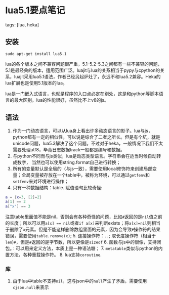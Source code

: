 ﻿# lua5.1要点笔记

tags: [lua, heka]

## 安装
`sudo apt-get install lua5.1`

lua的各个版本之间不兼容问题很严重，5.1-5.2-5.3之间都有一些不兼容的问题，5.1是最经典的版本，适用范围广泛。luajit与lua的关系相当于pypy与cpython的关系，luajit采用lua5.1语法，作者已经另起炉灶了，永远不和lua5.2兼容。Heka的lua扩展也是使用5.1版本的lua。

lua是一门嵌入式语言，也就是程序的入口点必定在别处，这是和python等脚本语言的最大区别。lua的性能很好，虽然比不上v8的js。

## 语法
1. 作为一门动态语言，可以从lua身上看出许多动态语言的影子。lua与js，python都有一定的相似性，可以说是综合了二者之所长。但是有个坑，就是unicode问题，lua5.3解决了这个问题。不过对于heka，一般情况下我们不太需要处理utf8，毕竟日志数据track一般都是编号和数据。
2. 与python不同而与js类似，lua是动态类型语言。字符串会在适当时候自动转成数字， 当然也可以使用string.format自己进行转换；
3. 所有的变量默认是全局的（与js一致），需要使用local修饰符来创建局部变量；全局变量被存放在一个table中，被称为环境，可以通过`getfenv`和`setfenv`来对环境进行操作；
4. 只有一种数据结构：table. 赋值语句比较奇怪:
```lua
a = {x=3, [2]=2}
a[1] == 2
a["x"] == 3
```
注意table里面值不能是nil，否则会有各种奇怪的问题，比如`#`返回的是`nil`值之前的长度；所以可以用`a[x] == nil`或者`if a[x]`来判断exists；将`a[x]=nil`则相当于删除了`x`元素。但是不能这样删除数组里面的元素，因为会导致`#`操作符的结果错误，需要使用`table.remove(x)`;
5. 连接操作符：`..`; 取长度操作符（相当于`len`)`#`，但是`#`返回的是字节数，所以更像是`sizeof`
6. 函数与js中的很像，支持闭包。`：`可以用来定义方法，本质上是一种语法糖；
7. `metatable`类似与python的内置方法，各种重载操作符。
8. lua支持`coroutine`.

### 库
1. 由于lua中table不支持`nil`，这与json中的`null`产生了矛盾，需要使用`cjson.null`来表示